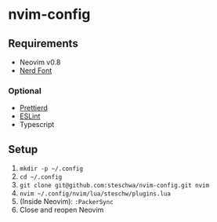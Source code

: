 # nvim-config

## Requirements

- Neovim v0.8
- [Nerd Font](https://github.com/ryanoasis/nerd-fonts)

### Optional

- [Prettierd](https://github.com/fsouza/prettierd)
- [ESLint](https://eslint.org/)
- Typescript

## Setup

1. `mkdir -p ~/.config`
2. `cd ~/.config`
3. `git clone git@github.com:steschwa/nvim-config.git nvim`
4. `nvim ~/.config/nvim/lua/steschw/plugins.lua`
5. (Inside Neovim): `:PackerSync`
6. Close and reopen Neovim
